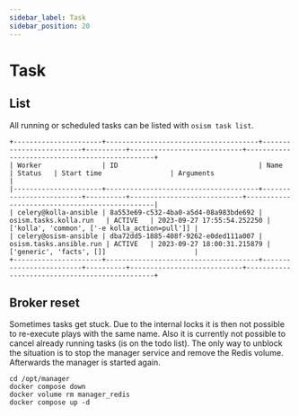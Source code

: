 ```yaml
---
sidebar_label: Task
sidebar_position: 20
---
```


# Task

## List

All running or scheduled tasks can be listed with `osism task list`.

```
+----------------------+--------------------------------------+-------------------------+----------+----------------------------+-----------------------------------------------+
| Worker               | ID                                   | Name                    | Status   | Start time                 | Arguments                                     |
|----------------------+--------------------------------------+-------------------------+----------+----------------------------+-----------------------------------------------|
| celery@kolla-ansible | 8a553e69-c532-4ba0-a5d4-08a983bde692 | osism.tasks.kolla.run   | ACTIVE   | 2023-09-27 17:55:54.252250 | ['kolla', 'common', ['-e kolla_action=pull']] |
| celery@osism-ansible | dba72dd5-1885-408f-9262-e0ded111a007 | osism.tasks.ansible.run | ACTIVE   | 2023-09-27 18:00:31.215879 | ['generic', 'facts', []]                      |
+----------------------+--------------------------------------+-------------------------+----------+----------------------------+-----------------------------------------------+
```

## Broker reset

Sometimes tasks get stuck. Due to the internal locks it is then not possible to re-execute
plays with the same name. Also it is currently not possible to cancel already running tasks
(is on the todo list). The only way to unblock the situation is to stop the manager service
and remove the Redis volume. Afterwards the manager is started again.

```
cd /opt/manager
docker compose down
docker volume rm manager_redis
docker compose up -d
```
